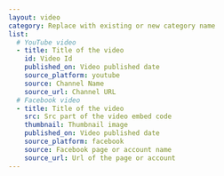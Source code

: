 ```yaml
---
layout: video
category: Replace with existing or new category name
list:
  # YouTube video
  - title: Title of the video
    id: Video Id
    published_on: Video published date
    source_platform: youtube
    source: Channel Name
    source_url: Channel URL
  # Facebook video
  - title: Title of the video
    src: Src part of the video embed code
    thumbnail: Thumbnail image
    published_on: Video published date
    source_platform: facebook
    source: Facebook page or account name
    source_url: Url of the page or account
---
```

